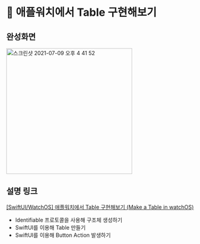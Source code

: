 # 🐶 애플워치에서 Table 구현해보기

## 완성화면
<img width="332" alt="스크린샷 2021-07-09 오후 4 41 52" src="https://user-images.githubusercontent.com/51286963/125042712-1fbbf680-e0d5-11eb-8938-b297ad434817.png">

## 설명 링크
[[SwiftUI/WatchOS] 애플워치에서 Table 구현해보기 (Make a Table in watchOS)](https://minnit-develop.tistory.com/24)
  - Identifiable 프로토콜을 사용해 구조체 생성하기
  - SwiftUI를 이용해 Table 만들기
  - SwiftUI를 이용해 Button Action 발생하기
